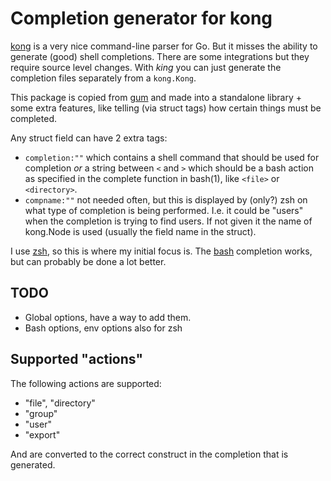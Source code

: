 # Completion generator for kong

[kong](https://github.com/alecthomas/kong) is a very nice command-line parser for Go. But it misses the
ability to generate (good) shell completions. There are some integrations but they require source level
changes. With _king_ you can just generate the completion files separately from a `kong.Kong`.

This package is copied from [gum](https://github.com/charmbracelet/gum) and made into a standalone library +
some extra features, like telling (via struct tags) how certain things must be completed.

Any struct field can have 2 extra tags:

- `completion:""` which contains a shell command that should be used for completion _or_ a string between
  `<` and `>` which should be a bash action as specified in the complete function in bash(1), like `<file>`
  or `<directory>`.
- `compname:""` not needed often, but this is displayed by (only?) zsh on what type of completion is being
  performed. I.e. it could be "users" when the completion is trying to find users. If not given it the name of
  kong.Node is used (usually the field name in the struct).

I use [zsh](https://zsh.org), so this is where my initial focus is. The
[bash](https://www.gnu.org/software/bash/) completion works, but can probably be done a lot better.

## TODO

- Global options, have a way to add them.
- Bash options, env options also for zsh

## Supported "actions"

The following actions are supported:

- "file", "directory"
- "group"
- "user"
- "export"

And are converted to the correct construct in the completion that is generated.

